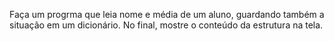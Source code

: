 Faça um progrma que leia nome e média de um aluno, guardando também a situação em um dicionário. No final, mostre o conteúdo da estrutura na tela.